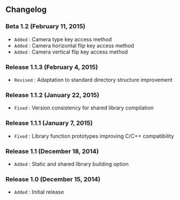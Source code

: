 ## Changelog

### Beta 1.2 (February 11, 2015)

- `Added` : Camera type key access method
- `Added` : Camera horizontal flip key access method
- `Added` : Camera vertical flip key access method

### Release 1.1.3 (February 4, 2015)

- `Revised` : Adaptation to standard directory structure improvement

### Release 1.1.2 (January 22, 2015)

- `Fixed` : Version consistency for shared library compilation

### Release 1.1.1 (January 7, 2015)

- `Fixed` : Library function prototypes improving C/C++ compatibility

### Release 1.1 (December 18, 2014)

- `Added` : Static and shared library building option

### Release 1.0 (December 15, 2014)

- `Added` : Initial release
